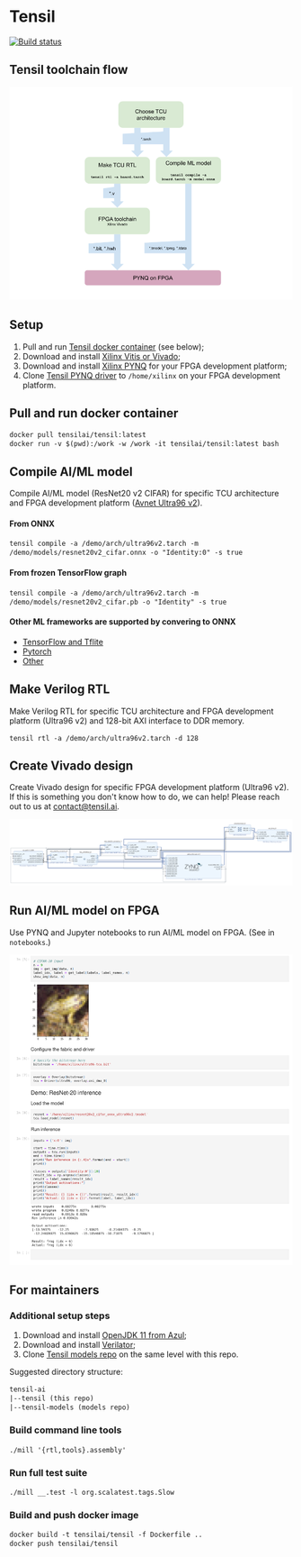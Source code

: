 Tensil
==========================

[![Build status](https://badge.buildkite.com/e44156260ed9775ea72699e45cb394526ea7db24b09c4059aa.svg?branch=master)](https://buildkite.com/tensil/build)

## Tensil toolchain flow

![Flow](/doc/flow.png)

## Setup

1. Pull and run [Tensil docker container](https://hub.docker.com/r/tensilai/tensil) (see below);
2. Download and install [Xilinx Vitis or Vivado](https://www.xilinx.com/support/download.html);
3. Download and install [Xilinx PYNQ](http://www.pynq.io/board.html) for your FPGA development platform;
4. Clone [Tensil PYNQ driver](https://github.com/tensil-ai/tensil-drivers) to `/home/xilinx` on your FPGA development platform.

## Pull and run docker container

```
docker pull tensilai/tensil:latest
docker run -v $(pwd):/work -w /work -it tensilai/tensil:latest bash
```

## Compile AI/ML model

Compile AI/ML model (ResNet20 v2 CIFAR) for specific TCU architecture and FPGA development platform ([Avnet Ultra96 v2](https://www.avnet.com/wps/portal/us/products/avnet-boards/avnet-board-families/ultra96-v2/)).

#### From ONNX

```
tensil compile -a /demo/arch/ultra96v2.tarch -m /demo/models/resnet20v2_cifar.onnx -o "Identity:0" -s true
```

#### From frozen TensorFlow graph

```
tensil compile -a /demo/arch/ultra96v2.tarch -m /demo/models/resnet20v2_cifar.pb -o "Identity" -s true
```

#### Other ML frameworks are supported by convering to ONNX

- [TensorFlow and Tflite](https://github.com/onnx/tensorflow-onnx/blob/master/README.md)
- [Pytorch](https://pytorch.org/docs/stable/onnx.html)
- [Other](https://onnx.ai/supported-tools.html)


## Make Verilog RTL

Make Verilog RTL for specific TCU architecture and FPGA development platform (Ultra96 v2) and 128-bit AXI interface to DDR memory.

```
tensil rtl -a /demo/arch/ultra96v2.tarch -d 128
```

## Create Vivado design

Create Vivado design for specific FPGA development platform (Ultra96 v2). If this is something you don't know how to do, we can help! Please reach out to us at [contact@tensil.ai](mailto:contact@tensil.ai).

![Ultra96 v2 design](/doc/ultra96v2_design.png)

## Run AI/ML model on FPGA

Use PYNQ and Jupyter notebooks to run AI/ML model on FPGA. (See in `notebooks`.)

![Resnet on PYNQ](/doc/resnet20_on_pynq.png)

## For maintainers

### Additional setup steps

1. Download and install [OpenJDK 11 from Azul](https://www.azul.com/downloads/?version=java-11-lts&package=jdk);
2. Download and install [Verilator](https://verilator.org/guide/latest/install.html);
3. Clone [Tensil models repo](https://github.com/tensil-ai/tensil-models) on the same level with this repo.

Suggested directory structure:

```
tensil-ai
|--tensil (this repo)
|--tensil-models (models repo)
```

### Build command line tools

```
./mill '{rtl,tools}.assembly'
```

### Run full test suite

```
./mill __.test -l org.scalatest.tags.Slow
```

### Build and push docker image

```
docker build -t tensilai/tensil -f Dockerfile ..
docker push tensilai/tensil
```